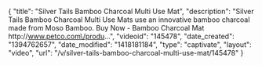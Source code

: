 {
    "title": "Silver Tails Bamboo Charcoal Multi Use Mat",
    "description": "Silver Tails Bamboo Charcoal Multi Use Mats use an innovative bamboo charcoal made from Moso Bamboo. Buy Now - Bamboo Charcoal Mat http:\/\/www.petco.com\/produ...",
    "videoid": "145478",
    "date_created": "1394762657",
    "date_modified": "1418181184",
    "type": "captivate",
    "layout": "video",
    "url": "\/v\/silver-tails-bamboo-charcoal-multi-use-mat\/145478"
}